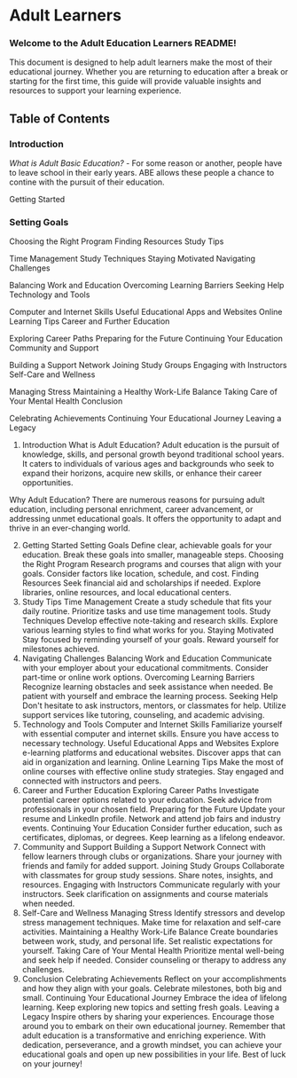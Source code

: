 # Adult Learners

### Welcome to the Adult Education Learners README! 

This document is designed to help adult learners make the most of their educational journey. Whether you are returning to education after a break or starting for the first time, this guide will provide valuable insights and resources to support your learning experience.

## Table of Contents

### Introduction
_What is Adult Basic Education?_ - For some reason or another, people have to leave school in their early years. ABE allows these people a chance to contine with the pursuit of their education. 

Getting Started

### Setting Goals
Choosing the Right Program
Finding Resources
Study Tips

Time Management
Study Techniques
Staying Motivated
Navigating Challenges

Balancing Work and Education
Overcoming Learning Barriers
Seeking Help
Technology and Tools

Computer and Internet Skills
Useful Educational Apps and Websites
Online Learning Tips
Career and Further Education

Exploring Career Paths
Preparing for the Future
Continuing Your Education
Community and Support

Building a Support Network
Joining Study Groups
Engaging with Instructors
Self-Care and Wellness

Managing Stress
Maintaining a Healthy Work-Life Balance
Taking Care of Your Mental Health
Conclusion

Celebrating Achievements
Continuing Your Educational Journey
Leaving a Legacy
1. Introduction
What is Adult Education?
Adult education is the pursuit of knowledge, skills, and personal growth beyond traditional school years. It caters to individuals of various ages and backgrounds who seek to expand their horizons, acquire new skills, or enhance their career opportunities.

Why Adult Education?
There are numerous reasons for pursuing adult education, including personal enrichment, career advancement, or addressing unmet educational goals. It offers the opportunity to adapt and thrive in an ever-changing world.

2. Getting Started
Setting Goals
Define clear, achievable goals for your education.
Break these goals into smaller, manageable steps.
Choosing the Right Program
Research programs and courses that align with your goals.
Consider factors like location, schedule, and cost.
Finding Resources
Seek financial aid and scholarships if needed.
Explore libraries, online resources, and local educational centers.
3. Study Tips
Time Management
Create a study schedule that fits your daily routine.
Prioritize tasks and use time management tools.
Study Techniques
Develop effective note-taking and research skills.
Explore various learning styles to find what works for you.
Staying Motivated
Stay focused by reminding yourself of your goals.
Reward yourself for milestones achieved.
4. Navigating Challenges
Balancing Work and Education
Communicate with your employer about your educational commitments.
Consider part-time or online work options.
Overcoming Learning Barriers
Recognize learning obstacles and seek assistance when needed.
Be patient with yourself and embrace the learning process.
Seeking Help
Don't hesitate to ask instructors, mentors, or classmates for help.
Utilize support services like tutoring, counseling, and academic advising.
5. Technology and Tools
Computer and Internet Skills
Familiarize yourself with essential computer and internet skills.
Ensure you have access to necessary technology.
Useful Educational Apps and Websites
Explore e-learning platforms and educational websites.
Discover apps that can aid in organization and learning.
Online Learning Tips
Make the most of online courses with effective online study strategies.
Stay engaged and connected with instructors and peers.
6. Career and Further Education
Exploring Career Paths
Investigate potential career options related to your education.
Seek advice from professionals in your chosen field.
Preparing for the Future
Update your resume and LinkedIn profile.
Network and attend job fairs and industry events.
Continuing Your Education
Consider further education, such as certificates, diplomas, or degrees.
Keep learning as a lifelong endeavor.
7. Community and Support
Building a Support Network
Connect with fellow learners through clubs or organizations.
Share your journey with friends and family for added support.
Joining Study Groups
Collaborate with classmates for group study sessions.
Share notes, insights, and resources.
Engaging with Instructors
Communicate regularly with your instructors.
Seek clarification on assignments and course materials when needed.
8. Self-Care and Wellness
Managing Stress
Identify stressors and develop stress management techniques.
Make time for relaxation and self-care activities.
Maintaining a Healthy Work-Life Balance
Create boundaries between work, study, and personal life.
Set realistic expectations for yourself.
Taking Care of Your Mental Health
Prioritize mental well-being and seek help if needed.
Consider counseling or therapy to address any challenges.
9. Conclusion
Celebrating Achievements
Reflect on your accomplishments and how they align with your goals.
Celebrate milestones, both big and small.
Continuing Your Educational Journey
Embrace the idea of lifelong learning.
Keep exploring new topics and setting fresh goals.
Leaving a Legacy
Inspire others by sharing your experiences.
Encourage those around you to embark on their own educational journey.
Remember that adult education is a transformative and enriching experience. With dedication, perseverance, and a growth mindset, you can achieve your educational goals and open up new possibilities in your life. Best of luck on your journey!
